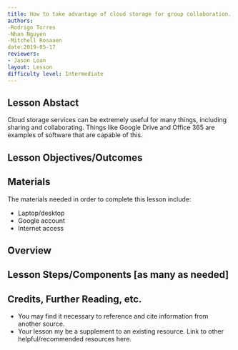 ```yaml
---
title: How to take advantage of cloud storage for group collaboration.
authors:
-Rodrigo Torres 
-Nhan Nguyen 
-Mitchell Rosaaen
date:2019-05-17
reviewers:
- Jason Loan
layout: Lesson
difficulty level: Intermediate
---
```


## Lesson Abstact
Cloud storage services can be extremely useful for many things, including sharing and collaborating. Things like Google Drive and Office 365 are examples of software that are capable of this.
## Lesson Objectives/Outcomes

## Materials

The materials needed in order to complete this lesson include:

- Laptop/desktop
- Google account
- Internet access

## Overview



## Lesson Steps/Components [as many as needed]

## Credits, Further Reading, etc.

* You may find it necessary to reference and cite information from another source.
* Your lesson my be a supplement to an existing resource. Link to other helpful/recommended resources here.
